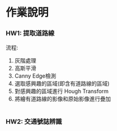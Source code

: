 # 作業說明
### HW1: 提取道路線
流程:
1. 灰階處理
2. 高斯平滑
3. Canny Edge檢測
4. 選取感興趣的區域(即含有道路線的區域)
5. 對感興趣的區域進行 Hough Transform
6. 將繪有道路線的影像和原始影像進行疊加
<img scr='./HW1_show.png' width=300>

### HW2: 交通號誌辨識
